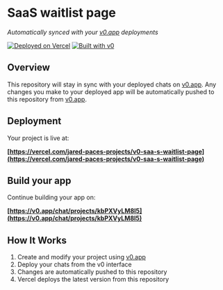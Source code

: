 # SaaS waitlist page

*Automatically synced with your [v0.app](https://v0.app) deployments*

[![Deployed on Vercel](https://img.shields.io/badge/Deployed%20on-Vercel-black?style=for-the-badge&logo=vercel)](https://vercel.com/jared-paces-projects/v0-saa-s-waitlist-page)
[![Built with v0](https://img.shields.io/badge/Built%20with-v0.app-black?style=for-the-badge)](https://v0.app/chat/projects/kbPXVyLM8l5)

## Overview

This repository will stay in sync with your deployed chats on [v0.app](https://v0.app).
Any changes you make to your deployed app will be automatically pushed to this repository from [v0.app](https://v0.app).

## Deployment

Your project is live at:

**[https://vercel.com/jared-paces-projects/v0-saa-s-waitlist-page](https://vercel.com/jared-paces-projects/v0-saa-s-waitlist-page)**

## Build your app

Continue building your app on:

**[https://v0.app/chat/projects/kbPXVyLM8l5](https://v0.app/chat/projects/kbPXVyLM8l5)**

## How It Works

1. Create and modify your project using [v0.app](https://v0.app)
2. Deploy your chats from the v0 interface
3. Changes are automatically pushed to this repository
4. Vercel deploys the latest version from this repository
